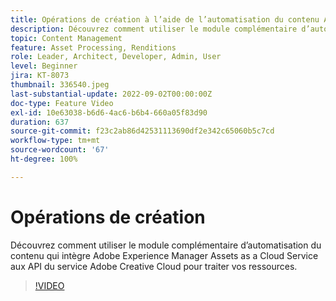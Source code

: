 ```yaml
---
title: Opérations de création à l’aide de l’automatisation du contenu AEM Assets
description: Découvrez comment utiliser le module complémentaire d’automatisation du contenu qui intègre Adobe Experience Manager Assets as a Cloud Service aux API du service Adobe Creative Cloud pour traiter vos ressources.
topic: Content Management
feature: Asset Processing, Renditions
role: Leader, Architect, Developer, Admin, User
level: Beginner
jira: KT-8073
thumbnail: 336540.jpeg
last-substantial-update: 2022-09-02T00:00:00Z
doc-type: Feature Video
exl-id: 10e63038-b6d6-4ac6-b6b4-660a05f83d90
duration: 637
source-git-commit: f23c2ab86d42531113690df2e342c65060b5c7cd
workflow-type: tm+mt
source-wordcount: '67'
ht-degree: 100%

---
```


# Opérations de création

Découvrez comment utiliser le module complémentaire d’automatisation du contenu qui intègre Adobe Experience Manager Assets as a Cloud Service aux API du service Adobe Creative Cloud pour traiter vos ressources.

>[!VIDEO](https://video.tv.adobe.com/v/336540?quality=12&learn=on)
